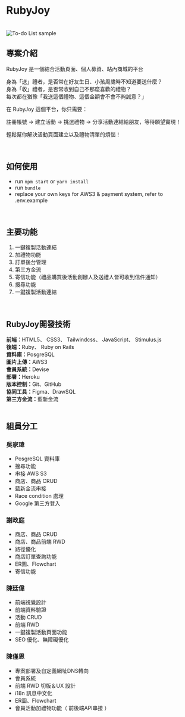 # RubyJoy

<br />

<img alt="To-do List sample" src="https://drive.google.com/uc?export=view&id=1q5wEphJZWE-RxlnvyIer48thONmABGZc" />
<br />


## 專案介紹

RubyJoy 是一個結合活動頁面、個人募資、站內商城的平台

身為「送」禮者，是否常在好友生日、小孩周歲時不知道要送什麼？<br />
身為「收」禮者，是否常收到自己不那麼喜歡的禮物？<br />
每次都在猶豫「我送這個禮物、這個金額會不會不夠誠意？」<br />

  在 RubyJoy 這個平台，你只需要：

  註冊帳號 → 建立活動 → 挑選禮物 → 分享活動連結給朋友，等待願望實現！

  輕鬆幫你解決活動頁面建立以及禮物清單的煩惱！


<br />

## 如何使用

- run `npm start` or `yarn install`
- run `bundle`
- replace your own keys for AWS3 & payment system, refer to .env.example


<br />

## 主要功能

1. 一鍵複製活動連結
2. 加禮物功能
3. 訂單後台管理
4. 第三方金流
5. 寄信功能（禮品購買後活動創辦人及送禮人皆可收到信件通知）
6. 搜尋功能
7. 一鍵複製活動連結

<br />

## RubyJoy開發技術
<strong>前端：</strong>HTML5、 CSS3、 Tailwindcss、 JavaScript、 Stimulus.js <br />
<strong>後端：</strong>Ruby、 Ruby on Rails<br />
<strong>資料庫：</strong>PosgreSQL<br />
<strong>圖片上傳：</strong>AWS3<br />
<strong>會員系統：</strong>Devise<br />
<strong>部署：</strong>Heroku<br />
<strong>版本控制：</strong>Git、GitHub<br />
<strong>協同工具：</strong>Figma、DrawSQL<br />
<strong>第三方金流：</strong>藍新金流<br />
<br />

## 組員分工


### 吳家瑋
- PosgreSQL 資料庫
- 搜尋功能
- 串接 AWS S3
- 商店、商品 CRUD
- 藍新金流串接
- Race condition 處理
- Google 第三方登入


### 謝政庭
- 商店、商品 CRUD
- 商店、商品前端 RWD
- 路徑優化
- 商店訂單查詢功能
- ER圖、Flowchart
- 寄信功能


### 陳廷偉
- 前端視覺設計
- 前端資料驗證
- 活動 CRUD
- 前端 RWD
- 一鍵複製活動頁面功能
- SEO 優化、無障礙優化

### 陳僅恩
- 專案部署及自定義網址DNS轉向
- 會員系統
- 前端 RWD 切版＆UX 設計
- i18n 訊息中文化
- ER圖、Flowchart
- 會員活動加禮物功能（ 前後端API串接 ） 

